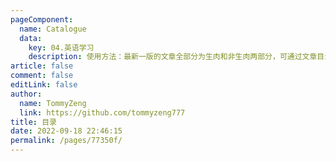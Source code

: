 ```yaml
---
pageComponent: 
  name: Catalogue
  data: 
    key: 04.英语学习
    description: 使用方法：最新一版的文章全部分为生肉和非生肉两部分，可通过文章目录跳转(手机端记得点击左上角的Logo以弹出侧边菜单喔)
article: false
comment: false
editLink: false
author: 
  name: TommyZeng
  link: https://github.com/tommyzeng777
title: 目录
date: 2022-09-18 22:46:15
permalink: /pages/77350f/
---
```

